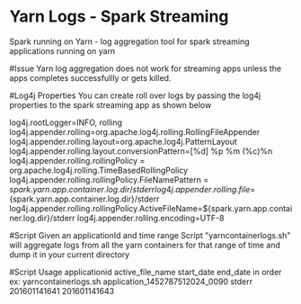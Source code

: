 # Yarn Logs - Spark Streaming 
Spark running on Yarn - log aggregation tool for spark streaming applications running on yarn

#Issue
Yarn log aggregation does not work for streaming apps unless the apps completes successfullly or gets killed.


#Log4j Properties
You can create roll over logs by passing the log4j properties to the spark streaming app as shown below

log4j.rootLogger=INFO, rolling
log4j.appender.rolling=org.apache.log4j.rolling.RollingFileAppender
log4j.appender.rolling.layout=org.apache.log4j.PatternLayout
log4j.appender.rolling.layout.conversionPattern=[%d] %p %m (%c)%n
log4j.appender.rolling.rollingPolicy = org.apache.log4j.rolling.TimeBasedRollingPolicy
log4j.appender.rolling.rollingPolicy.FileNamePattern = ${spark.yarn.app.container.log.dir}/stderr%d{yyyyMMddHHmm}
log4j.appender.rolling.file=${spark.yarn.app.container.log.dir}/stderr
log4j.appender.rolling.rollingPolicy.ActiveFileName=${spark.yarn.app.container.log.dir}/stderr
log4j.appender.rolling.encoding=UTF-8

#Script
Given an applicationId and time range Script "yarncontainerlogs.sh" will aggregate logs from all the yarn containers for that
range of time and dump it in your current directory

#Script Usage
applicationid active_file_name start_date end_date in order
ex:
yarncontainerlogs.sh application_1452787512024_0090 stderr 201601141641 201601141643
